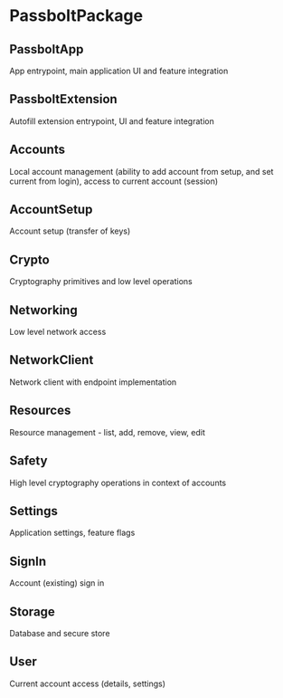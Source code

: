 # **PassboltPackage**

## PassboltApp
 App entrypoint, main application UI and feature integration
## PassboltExtension 
Autofill extension entrypoint, UI and feature integration
## Accounts
Local account management (ability to add account from setup, and set current from login), access to current account (session)
## AccountSetup 
Account setup (transfer of keys)
## Crypto
Cryptography primitives and low level operations
## Networking
Low level network access
## NetworkClient 
Network client with endpoint implementation
## Resources 
Resource management - list, add, remove, view, edit
## Safety 
High level cryptography operations in context of accounts
## Settings
Application settings, feature flags 
## SignIn 
Account (existing) sign in 
## Storage
Database and secure store
## User
Current account access (details, settings)
